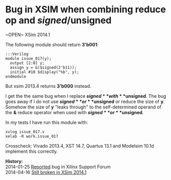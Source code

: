 
Bug in XSIM when combining reduce op and $signed/$unsigned
==========================================================

~OPEN~ XSim 2014.1

The following module should return **3'b001**:

    :::Verilog
    module issue_017(y);
      output [2:0] y;
      assign y = &($signed(2'b11));
      initial #10 $display("%b", y);
    endmodule

But xsim 2013.4 returns **3'b000** instead.

I get the the same bug when I replace **$signed** with **$unsigned**. The bug goes away
if I do not use **$signed** or **$unsigned** or reduce the size of **y**. Somehow the
size of **y** "leaks through" to the self-determined operand of the **&** reduce operator
when used with **$signed** or **$unsigned**.

In my tests I have run this module with:

    xvlog issue_017.v
    xelab -R work.issue_017

Crosscheck: Vivado 2013.4, XST 14.7, Quartus 13.1 and Modelsim 10.1d implement
this correctly.

**History:**  
2014-01-25 [Reported](http://forums.xilinx.com/t5/Simulation-and-Verification/Bug-in-XSIM-when-combining-reduce-op-and-signed-unsigned/td-p/406801) bug in Xilinx Support Forum  
2014-04-16 [Still broken in XSim 2014.1](http://forums.xilinx.com/t5/Synthesis/Bugs-in-Vivado-2014-1/td-p/440750)  

